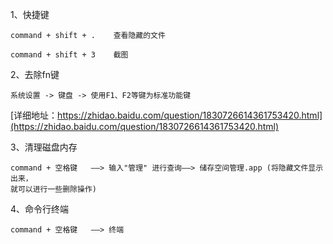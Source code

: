 
1、快捷键
```
command + shift + .    查看隐藏的文件

command + shift + 3    截图
```

2、去除fn键
```
系统设置 -> 键盘 -> 使用F1、F2等键为标准功能键
```
[详细地址：https://zhidao.baidu.com/question/1830726614361753420.html](https://zhidao.baidu.com/question/1830726614361753420.html)

3、清理磁盘内存
```
command + 空格键   ——> 输入"管理" 进行查询——> 储存空间管理.app (将隐藏文件显示出来，
就可以进行一些删除操作)

```
4、命令行终端
```
command + 空格键   ——> 终端
```